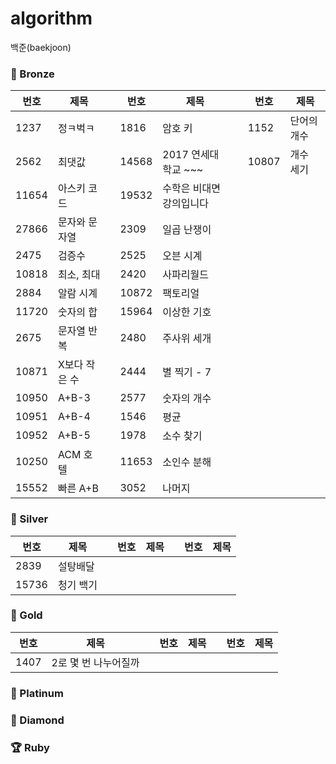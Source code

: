 # algorithm
백준(baekjoon)

### 🥉 Bronze
|번호|제목||번호|제목||번호|제목|
|---|---|---|---|---|---|---|---|
|1237|정ㅋ벅ㅋ||1816|암호 키||1152|단어의 개수|
|2562|최댓값||14568|2017 연세대학교 ~~~||10807|개수 세기|
|11654|아스키 코드||19532|수학은 비대면강의입니다||
|27866|문자와 문자열||2309|일곱 난쟁이||
|2475|검증수||2525|오븐 시계||
|10818|최소, 최대||2420|사파리월드||
|2884|알람 시계||10872|팩토리얼||
|11720|숫자의 합||15964|이상한 기호||
|2675|문자열 반복||2480|주사위 세개||
|10871|X보다 작은 수||2444|별 찍기 - 7||
|10950|A+B-3||2577|숫자의 개수||
|10951|A+B-4||1546|평균||
|10952|A+B-5||1978|소수 찾기||
|10250|ACM 호텔||11653|소인수 분해||
|15552|빠른 A+B||3052|나머지||

### 🥈 Silver
|번호|제목||번호|제목||번호|제목|
|---|---|---|---|---|---|---|---|
|2839|설탕배달||
|15736|청기 백기||

### 🥇 Gold
|번호|제목||번호|제목||번호|제목|
|---|---|---|---|---|---|---|---|
|1407|2로 몇 번 나누어질까||
### 🏅 Platinum
### 💎 Diamond
### 🏆 Ruby
